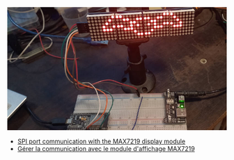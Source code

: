 <img src='https://github.com/MPETREMANN11/ESP32forth/blob/main/displays/MAX7219/batDisplay.jpg?raw=true'/>
<ul>
  <li><a href="https://esp32.arduino-forth.com/article/display_MAX7219_manageMAX7219">SPI port communication with the MAX7219 display module</a></li>
  <li><a href="https://esp32.arduino-forth.com/article/display_MAX7219_interfaceMAX7219">Gérer la communication avec le module d'affichage MAX7219</a></li>
</ul>
